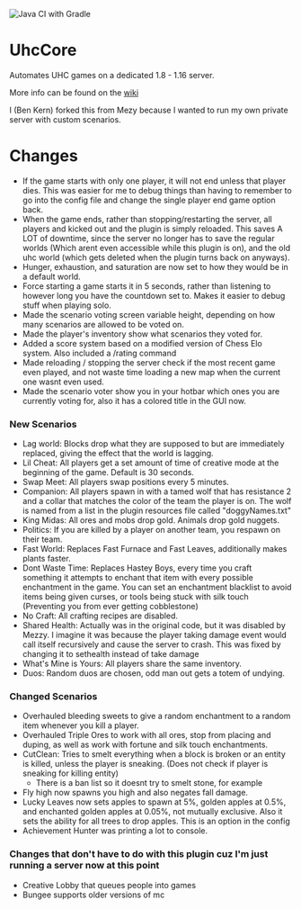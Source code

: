 ![Java CI with Gradle](https://github.com/Mezy/UhcCore/workflows/Java%20CI%20with%20Gradle/badge.svg)

# UhcCore

Automates UHC games on a dedicated 1.8 - 1.16 server.

More info can be found on the [wiki](https://github.com/Mezy/UhcCore/wiki)

I (Ben Kern) forked this from Mezy because I wanted to run my own private server with custom scenarios.

# Changes

- If the game starts with only one player, it will not end unless that player dies. This was easier for me to debug things than having to remember to go into the config file and change the single player end game option back.
- When the game ends, rather than stopping/restarting the server, all players and kicked out and the plugin is simply reloaded. This saves A LOT of downtime, since the server no longer has to save the regular worlds (Which arent even accessible while this plugin is on), and the old uhc world (which gets deleted when the plugin turns back on anyways).
- Hunger, exhaustion, and saturation are now set to how they would be in a default world.
- Force starting a game starts it in 5 seconds, rather than listening to however long you have the countdown set to. Makes it easier to debug stuff when playing solo.
- Made the scenario voting screen variable height, depending on how many scenarios are allowed to be voted on.
- Made the player's inventory show what scenarios they voted for.
- Added a score system based on a modified version of Chess Elo system. Also included a /rating command
- Made reloading / stopping the server check if the most recent game even played, and not waste time loading a new map when the current one wasnt even used.
- Made the scenario voter show you in your hotbar which ones you are currently voting for, also it has a colored title in the GUI now.

### New Scenarios

- Lag world: Blocks drop what they are supposed to but are immediately replaced, giving the effect that the world is lagging.
- Lil Cheat: All players get a set amount of time of creative mode at the beginning of the game. Default is 30 seconds.
- Swap Meet: All players swap positions every 5 minutes.
- Companion: All players spawn in with a tamed wolf that has resistance 2 and a collar that matches the color of the team the player is on. The wolf is named from a list in the plugin resources file called "doggyNames.txt"
- King Midas: All ores and mobs drop gold. Animals drop gold nuggets.
- Politics: If you are killed by a player on another team, you respawn on their team.
- Fast World: Replaces Fast Furnace and Fast Leaves, additionally makes plants faster.
- Dont Waste Time: Replaces Hastey Boys, every time you craft something it attempts to enchant that item with every possible enchantment in the game. You can set an enchantment blacklist to avoid items being given curses, or tools being stuck with silk touch (Preventing you from ever getting cobblestone)
- No Craft: All crafting recipes are disabled.
- Shared Health: Actually was in the original code, but it was disabled by Mezzy. I imagine it was because the player taking damage event would call itself recursively and cause the server to crash. This was fixed by changing it to sethealth instead of take damage
- What's Mine is Yours: All players share the same inventory.
- Duos: Random duos are chosen, odd man out gets a totem of undying.

### Changed Scenarios

- Overhauled bleeding sweets to give a random enchantment to a random item whenever you kill a player.
- Overhauled Triple Ores to work with all ores, stop from placing and duping, as well as work with fortune and silk touch enchantments.
- CutClean: Tries to smelt everything when a block is broken or an entity is killed, unless the player is sneaking. (Does not check if player is sneaking for killing entity)
  - There is a ban list so it doesnt try to smelt stone, for example
- Fly high now spawns you high and also negates fall damage.
- Lucky Leaves now sets apples to spawn at 5%, golden apples at 0.5%, and enchanted golden apples at 0.05%, not mutually exclusive. Also it sets the ability for all trees to drop apples. This is an option in the config
- Achievement Hunter was printing a lot to console.

### Changes that don't have to do with this plugin cuz I'm just running a server now at this point

- Creative Lobby that queues people into games
- Bungee supports older versions of mc
